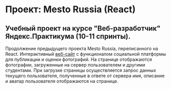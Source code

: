 # Проект: Mesto Russia (React)
## Учебный проект на курсе "Веб-разработчик" Яндекс.Практикума (10-11 спринты).
Продолжение предыдущего проекта Mesto Russia, переписанного на React.
Интерактивный [веб-сайт](https://kogrms.github.io/mesto/) с функционалом социальной платформы для публикации и оценки фотографий. На странице отображаются фотографии, загруженные на сервер пользователем и другими студентами. При загрузке страницы осуществляется запрос данных текущего пользователя, полученные в ответе от сервера имя, описание и аватар пользователя отображаются на странице.
